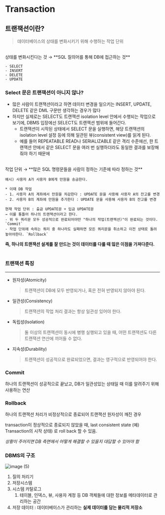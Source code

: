 # Transaction

## 트랜잭션이란?

> 데이터베이스의 상태를 변화시키기 위해 수행하는 작업 단위
> 
<br>
상태를 변화시킨다는 것 → **SQL 질의어를 통해 DB에 접근하는 것**

```
- SELECT
- INSERT
- DELETE
- UPDATE

```

### Select 문은 트랜잭션이 아니지 않나?

- 많은 사람이 트랜잭션이라고 하면 데이터 변경을 일으키는 INSERT, UPDATE, DELETE 같은 DML 구문만 생각하는 경우가 많다
- 하지만 실제로는 SELECT도 트랜잭션 isolation level 안에서 수행되는 작업으로 보기에, DBMS 입장에선 SELECT도 트랜잭션 범위에 들어간다.
    - 트랜잭션이 시작된 상태에서 SELECT 문을 실행하면, 해당 트랜잭션의 isolation level 설정 등에 의해 일관된 뷰(consistent view)를 읽게 된다.
    - 예를 들어 REPEATABLE READ나 SERIALIZABLE 같은 격리 수준에선, 한 트랜잭션 안에서 같은 SELECT 문을 여러 번 실행하더라도 동일한 결과를 보장해줘야 하기 때문에
<br>
작업 단위 → **많은 SQL 명령문들을 사람이 정하는 기준에 따라 정하는 것**

```
예시) 사용자 A가 사용자 B에게 만원을 송금한다.

* 이때 DB 작업
- 1. 사용자 A의 계좌에서 만원을 차감한다 : UPDATE 문을 사용해 사용자 A의 잔고를 변경
- 2. 사용자 B의 계좌에 만원을 추가한다 : UPDATE 문을 사용해 사용자 B의 잔고를 변경

현재 작업 단위 : 출금 UPDATE문 + 입금 UPDATE문
→ 이를 통틀어 하나의 트랜잭션이라고 한다.
- 위 두 쿼리문 모두 성공적으로 완료되어야만 "하나의 작업(트랜잭션)"이 완료되는 것이다. `Commit`
- 작업 단위에 속하는 쿼리 중 하나라도 실패하면 모든 쿼리문을 취소하고 이전 상태로 돌려놓아야한다. `Rollback`

```

**즉, 하나의 트랜잭션 설계를 잘 만드는 것이 데이터를 다룰 때 많은 이점을 가져다준다.**
<br><br>
### 트랜잭션 특징

---

- 원자성(Atomicity)
    
    > 트랜잭션이 DB에 모두 반영되거나, 혹은 전혀 반영되지 않아야 된다.
    > 
- 일관성(Consistency)
    
    > 트랜잭션의 작업 처리 결과는 항상 일관성 있어야 한다.
    > 
- 독립성(Isolation)
    
    > 둘 이상의 트랜잭션이 동시에 병행 실행되고 있을 때, 어떤 트랜잭션도 다른 트랜잭션 연산에 끼어들 수 없다.
    > 
- 지속성(Durability)
    
    > 트랜잭션이 성공적으로 완료되었으면, 결과는 영구적으로 반영되어야 한다.
    > 

### Commit

하나의 트랜잭션이 성공적으로 끝났고,  DB가 일관성있는 상태일 때 이를 알려주기 위해 사용하는 연산

### Rollback

하나의 트랜잭션 처리가 비정상적으로 종료되어 트랜잭션 원자성이 깨진 경우

transaction이 정상적으로 종료되지 않았을 때, last consistent state (예) Transaction의 시작 상태) 로 roll back 할 수 있음.

*상황이 주어지면 DB 측면에서 어떻게 해결할 수 있을지 대답할 수 있어야 함*

### DBMS의 구조
![image (5)](https://github.com/user-attachments/assets/1027035a-3f1c-42df-9ac6-f61a35bd0eb1)


1. 질의 처리기
2. 저장시스템
3. 시스템 카탈로그
    1. 테이블, 인덱스, 뷰, 사용자 계정 등 DB 객체들에 대한 정보를 메타데이터로 관리하는 공간
4. 저장 데이터 : 데이터베이스가 관리하는 **실제 데이터를 담는 물리적 저장소**
